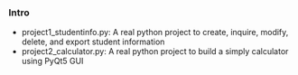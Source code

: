 ### Intro 

- project1_studentinfo.py: A real python project to create, inquire, modify, delete, and export student information
- project2_calculator.py: A real python project to build a simply calculator using PyQt5 GUI
